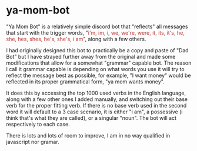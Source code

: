 # ya-mom-bot
<p>&quot;Ya Mom Bot&quot; is a relatively simple discord bot that &quot;reflects&quot; all messages that start with the trigger words, &quot;<span style="color: rgb(184, 49, 47);">i&apos;m, im, i, we, we&apos;re, were, it, its, it&apos;s, he, she, hes, shes, he&apos;s, she&apos;s, i am</span>&quot;, along with a few others.</p>
<p>I had originally designed this bot to practically be a copy and paste of &quot;Dad Bot&quot; but I have strayed further away from the original and made some modifications that allow for a somewhat &quot;grammar&quot; capable bot. The reason I call it grammar capable is depending on what words you use it will try to reflect the message best as possible, for example, &quot;I want money&quot; would be reflected in its proper grammatical form, &quot;ya mom wants money&quot;.&nbsp;</p>
<p>It does this by accessing the top 1000 used verbs in the English language, along with a few other ones I added manually, and switching out their base verb for the proper fitting verb. If there is no base verb used in the second word it will default to a 3 case scenario, it is either &quot;i am&quot;, a possessive (i think that&apos;s what they are called), or a singular &quot;noun&quot;. The bot will act respectively to each case.</p>
<p>There is lots and lots of room to improve, I am in no way qualified in javascript nor gramar.</p>
